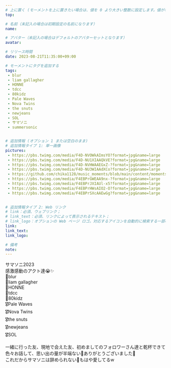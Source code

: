 ```yaml
---
# 上に置く (モーメントを上に置きたい場合は、値を 0 より大きい整数に設定します。値が小さいほど前が高くなります。たとえば、1 はモーメントを上に置きます)
top: 

# 名前（未記入の場合は初期設定の名前になります）
name:

# アバター（未記入の場合はデフォルトのアバターセットとなります）
avatar:

# リリース時間
date: 2023-08-21T11:35:00+09:00

# モーメントにタグを追加する
tags:
 - blur
 - liam gallagher
 - HONNE
 - tdcc
 - 80kidz
 - Pale Waves
 - Nova Twins
 - the snuts
 - newjeans
 - SOL
 - サマソニ
 - summersonic


# 追加情報 (オプション 1 または空白のまま)
# 追加情報タイプ 1: 単一画像
pictures:
 - https://pbs.twimg.com/media/F4D-NVOWkAImsYO?format=jpg&name=large
 - https://pbs.twimg.com/media/F4D-NU1XIAAQkVE?format=jpg&name=large
 - https://pbs.twimg.com/media/F4D-NVHWAAEGxZ-?format=jpg&name=large
 - https://pbs.twimg.com/media/F4D-NU3WIAAdXCo?format=jpg&name=large
 - https://github.com/chika1128/music_moments/blob/main/content/moments/img/TDCC_resize.jpg?raw=true
 - https://pbs.twimg.com/media/F4EBPrGWEAA9nx-?format=jpg&name=large
 - https://pbs.twimg.com/media/F4EBPrJXIAUl-x5?format=jpg&name=large
 - https://pbs.twimg.com/media/F4EBPrHWsAIO2-O?format=jpg&name=large
 - https://pbs.twimg.com/media/F4EBPrSXcAAEwGg?format=jpg&name=large

 
# 追加情報タイプ 2: Web リンク
# link：必須、ウェブリンク；
# link_text：必須、リンクによって表示されるテキスト；
# link_logo：オプションの Web ページ ロゴ。対応するアイコンを自動的に検索する一部の Web サイトをサポートするようになりました。自分でアイコンを追加する必要はありません
link:
link_text:
link_logo:

# 備考
note:
---
```


<!-- 以下にテキストを書き始めます -->
サマソニ2023  
感激感動のアクト達😭✨  
🥇blur  
🥈liam gallagher  
🥉HONNE  
🏅tdcc  
🏅80kidz  
🎖Pale Waves  
🎖Nova Twins  
🎖the snuts  
🎖newjeans  
🎖SOL  
  
一緒に行った友、現地で会えた友、初めましてのフォロワーさん達と乾杯できて色々お話して、思い出の量が半端ない🥹ありがとうございました🫶  
これだからサマソニは辞められない🤣もはや愛してるw
